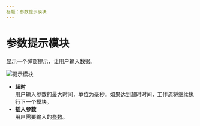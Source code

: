 ```yaml
---
标题：参数提示模块
---
```


# 参数提示模块
显示一个弹窗提示，让用户输入数据。

![提示模块](https://res.cloudinary.com/chat-story/image/upload/v1666249426/automa/chrome_72yxN1cG5r_wofhvv.png)

- **超时** <br />
  用户输入参数的最大时间，单位为毫秒。如果达到超时时间，工作流将继续执行下一个模块。
- **插入参数** <br />
  用户需要输入的[参数](../workflow/parameters.md#add-a-parameter)。